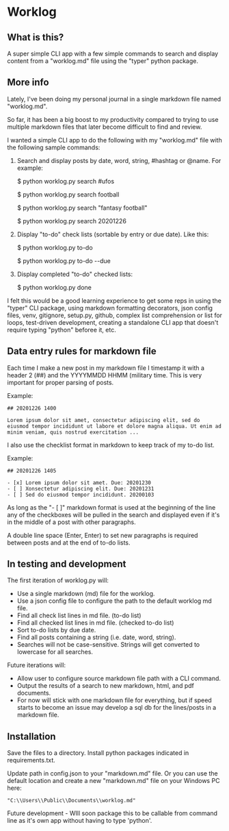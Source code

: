# Worklog

## What is this?

A super simple CLI app with a few simple commands to search and display content from a "worklog.md" file using the "typer" python package.

## More info

Lately, I've been doing my personal journal in a single markdown file named "worklog.md".
 
So far, it has been a big boost to my productivity compared to trying to use multiple markdown files that later become difficult to find and review.

I wanted a simple CLI app to do the following with my "worklog.md" file with the following sample commands:

1. Search and display posts by date, word, string, #hashtag or @name. For example:

    $ python worklog.py search #ufos

    $ python worklog.py search football

    $ python worklog.py search "fantasy football"

    $ python worklog.py search 20201226

2. Display "to-do" check lists (sortable by entry or due date). Like this:

    $ python worklog.py to-do

    $ python worklog.py to-do --due

3. Display completed "to-do" checked lists:

    $ python worklog.py done

I felt this would be a good learning experience to get some reps in using the "typer" CLI package, using markdown formatting decorators, json config files, venv, gitignore, setup.py, github, complex list comprehension or list for loops, test-driven development, creating a standalone CLI app that doesn't require typing "python" beforee it, etc.

## Data entry rules for markdown file

Each time I make a new post in my markdown file I timestamp it with a header 2 (##) and the YYYYMMDD HHMM (military time. This is very important for proper parsing of posts. 

Example:

    ## 20201226 1400

    Lorem ipsum dolor sit amet, consectetur adipiscing elit, sed do eiusmod tempor incididunt ut labore et dolore magna aliqua. Ut enim ad minim veniam, quis nostrud exercitation ...

I also use the checklist format in markdown to keep track of my to-do list.

Example:

    ## 20201226 1405

    - [x] Lorem ipsum dolor sit amet. Due: 20201230
    - [ ] Xonsectetur adipiscing elit. Due: 20201231
    - [ ] Sed do eiusmod tempor incididunt. 20200103

As long as the "- [ ]" markdown format is used at the beginning of the line any of the checkboxes will be pulled in the search and displayed even if it's in the middle of a post with other paragraphs.

A double line space (Enter, Enter) to set new paragraphs is required between posts and at the end of to-do lists.

## In testing and development

The first iteration of worklog.py will:

* Use a single markdown (md) file for the worklog.
* Use a json config file to configure the path to the default worklog md file.
* Find all check list lines in md file. (to-do list)
* Find all checked list lines in md file. (checked to-do list)
* Sort to-do lists by due date.
* Find all posts containing a string (i.e. date, word, string).
* Searches will not be case-sensitive. Strings will get converted to lowercase for all searches.

Future iterations will:
* Allow user to configure source markdown file path with a CLI command.
* Output the results of a search to new markdown, html, and pdf documents.
* For now will stick with one markdown file for everything, but if speed starts to become an issue may develop a sql db for the lines/posts in a markdown file.

## Installation

Save the files to a directory. Install python packages indicated in requirements.txt.

Update path in config.json to your "markdown.md" file. Or you can use the default location and create a new "markdown.md" file on your Windows PC here:

    "C:\\Users\\Public\\Documents\\worklog.md"

Future development - WIll soon package this to be callable from command line as it's own app without having to type 'python'.







